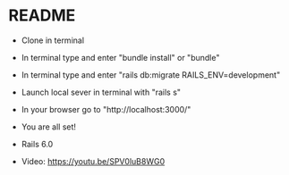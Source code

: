 # README



* Clone in terminal 

* In terminal type and enter "bundle install" or "bundle"

* In terminal type and enter "rails db:migrate RAILS_ENV=development"

* Launch local sever in terminal with "rails s" 

* In your browser go to "http://localhost:3000/"

* You are all set! 

* Rails 6.0

* Video: https://youtu.be/SPV0luB8WG0